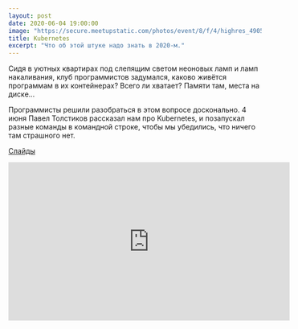 ```yaml
---
layout: post
date: 2020-06-04 19:00:00
image: "https://secure.meetupstatic.com/photos/event/8/f/4/highres_490502292.jpeg"
title: Kubernetes
excerpt: "Что об этой штуке надо знать в 2020-м."
---
```


Сидя в уютных квартирах под слепящим светом неоновых ламп и ламп накаливания, клуб программистов задумался, каково живётся программам в их контейнерах? Всего ли хватает? Памяти там, места на диске...

Программисты решили разобраться в этом вопросе досконально.
4 июня Павел Толстиков рассказал нам про Kubernetes, и позапускал разные команды в командной строке, чтобы мы убедились, что ничего там страшного нет.

[Слайды](/downloads/kubernetes-2020.pdf)

<p class="video">
    <iframe width="560" height="315" src="https://www.youtube.com/embed/0IfkDIlHRA8" frameborder="0" allow="accelerometer; autoplay; encrypted-media; gyroscope; picture-in-picture" allowfullscreen></iframe>
</p>
